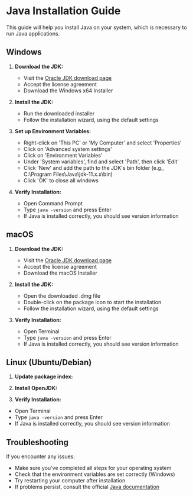 # Java Installation Guide

This guide will help you install Java on your system, which is necessary to run Java applications.

## Windows

1. **Download the JDK:**
   - Visit the [Oracle JDK download page](https://www.oracle.com/java/technologies/javase-jdk11-downloads.html)
   - Accept the license agreement
   - Download the Windows x64 Installer

2. **Install the JDK:**
   - Run the downloaded installer
   - Follow the installation wizard, using the default settings

3. **Set up Environment Variables:**
   - Right-click on 'This PC' or 'My Computer' and select 'Properties'
   - Click on 'Advanced system settings'
   - Click on 'Environment Variables'
   - Under 'System variables', find and select 'Path', then click 'Edit'
   - Click 'New' and add the path to the JDK's bin folder (e.g., C:\Program Files\Java\jdk-11.x.x\bin)
   - Click 'OK' to close all windows

4. **Verify Installation:**
   - Open Command Prompt
   - Type `java -version` and press Enter
   - If Java is installed correctly, you should see version information

## macOS

1. **Download the JDK:**
   - Visit the [Oracle JDK download page](https://www.oracle.com/java/technologies/javase-jdk11-downloads.html)
   - Accept the license agreement
   - Download the macOS Installer

2. **Install the JDK:**
   - Open the downloaded .dmg file
   - Double-click on the package icon to start the installation
   - Follow the installation wizard, using the default settings

3. **Verify Installation:**
   - Open Terminal
   - Type `java -version` and press Enter
   - If Java is installed correctly, you should see version information

## Linux (Ubuntu/Debian)

1. **Update package index:**

2. **Install OpenJDK:**

3. **Verify Installation:**
- Open Terminal
- Type `java -version` and press Enter
- If Java is installed correctly, you should see version information

## Troubleshooting

If you encounter any issues:
- Make sure you've completed all steps for your operating system
- Check that the environment variables are set correctly (Windows)
- Try restarting your computer after installation
- If problems persist, consult the official [Java documentation](https://docs.oracle.com/en/java/)